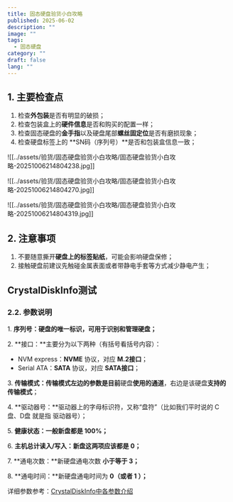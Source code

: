 ```yaml
---
title: 固态硬盘验货小白攻略
published: 2025-06-02
description: ""
image: ""
tags:
  - 固态硬盘
category: ""
draft: false
lang: ""
---
```


## 1. 主要检查点

1. 检查**外包装**是否有明显的破损；
2. 检查包装盒上的**硬件信息**是否和购买的配置一样；
3. 检查固态硬盘的**金手指**以及硬盘尾部**螺丝固定位**是否有磨损现象；
4. 检查硬盘标签上的 **SN码（序列号）**是否和包装盒信息一致；

![[../assets/验货/固态硬盘验货小白攻略/固态硬盘验货小白攻略-20251006214804238.jpg]]

![[../assets/验货/固态硬盘验货小白攻略/固态硬盘验货小白攻略-20251006214804270.jpg]]

![[../assets/验货/固态硬盘验货小白攻略/固态硬盘验货小白攻略-20251006214804319.jpg]]

## 2. 注意事项

1. 不要随意撕开**硬盘上的标签贴纸**，可能会影响硬盘保修；
2. 接触硬盘前建议先触碰金属表面或者带静电手套等方式减少静电产生；


## CrystalDiskInfo测试


### 2.2. 参数说明

1. **序列号：硬盘的唯一标识，**可用于识别和管理硬盘**；**

2. **接口：**主要分为以下两种（有括号看括号内容）：

- NVM express：**NVME** 协议，对应 **M.2接口**；
- Serial ATA：**SATA** 协议，对应 **SATA接口**；

3. **传输模式：**传输模式左边的参数是**目前**硬盘**使用的通道**，右边是该硬盘**支持的传输模式**；

4. **驱动器号：**驱动器上的字母标识符，又称“盘符”（比如我们平时说的 C盘、D盘 就是指 驱动器号）；

5. **健康状态：一般新盘都是 100%；**

6. **主机总计读入/写入：**新盘这**两项应该都是 0；**

7. **通电次数：**新硬盘通电次数 **小于等于 3；**

8. **通电时间：**新硬盘通电时间为 **0（或者 1 ）；**

  

详细参数参考：[CrystalDiskInfo中各参数介绍](https://link.zhihu.com/?target=https%3A//www.yuque.com/yimengsama/hkcyl0/xl8e5s7gqd0gzi15)